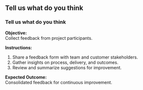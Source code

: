 ## Tell us what do you think

### Tell us what do you think

**Objective:**  
Collect feedback from project participants.

**Instructions:**  
1. Share a feedback form with team and customer stakeholders.  
2. Gather insights on process, delivery, and outcomes.  
3. Review and summarize suggestions for improvement.

**Expected Outcome:**  
Consolidated feedback for continuous improvement.

